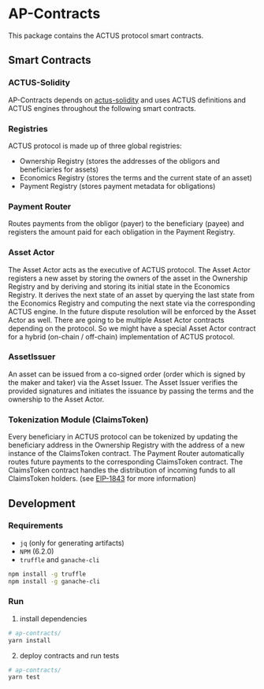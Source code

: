 # AP-Contracts

This package contains the ACTUS protocol smart contracts.

## Smart Contracts

### ACTUS-Solidity
AP-Contracts depends on [actus-solidity](https://github.com/atpar/actus-solidity) and uses ACTUS definitions and ACTUS engines throughout the following smart contracts.

### Registries
ACTUS protocol is made up of three global registries:
- Ownership Registry (stores the addresses of the obligors and beneficiaries for assets)
- Economics Registry (stores the terms and the current state of an asset)
- Payment Registry (stores payment metadata for obligations)

### Payment Router
Routes payments from the obligor (payer) to the beneficiary (payee) and registers the amount paid for each obligation in the Payment Registry.

### Asset Actor
The Asset Actor acts as the executive of ACTUS protocol. The Asset Actor registers a new asset by storing the owners of the asset in the Ownership Registry and by deriving and storing its initial state in the Economics Registry. 
It derives the next state of an asset by querying the last state from the Economics Registry and computing the next state via the corresponding ACTUS engine. In the future dispute resolution will be enforced by the Asset Actor as well. 
There are going to be multiple Asset Actor contracts depending on the protocol. So we might have a special Asset Actor contract for a hybrid (on-chain / off-chain) implementation of ACTUS protocol.

### AssetIssuer
An asset can be issued from a co-signed order (order which is signed by the maker and taker) via the Asset Issuer. The Asset Issuer verifies the provided signatures and initiates the issuance by passing the terms and the ownership to the Asset Actor.

### Tokenization Module (ClaimsToken)
Every beneficiary in ACTUS protocol can be tokenized by updating the beneficiary address in the Ownership Registry with the address of a new instance of the ClaimsToken contract. The Payment Router automatically routes future payments to the corresponding ClaimsToken contract. The ClaimsToken contract handles the distribution of incoming funds to all ClaimsToken holders. (see [EIP-1843](https://github.com/ethereum/EIPs/issues/1843) for more information)

## Development

### Requirements
- `jq` (only for generating artifacts)
- `NPM` (6.2.0)
- `truffle` and `ganache-cli`
```sh
npm install -g truffle
npm install -g ganache-cli
```

### Run
1. install dependencies
```sh
# ap-contracts/
yarn install
```

2. deploy contracts and run tests
```sh
# ap-contracts/
yarn test
```
